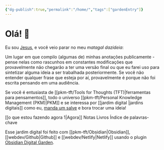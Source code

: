 ```yaml
---
{"dg-publish":true,"permalink":"/home/","tags":["gardenEntry"]}
---
```



# Olá! 👋

Eu sou [Jesus](https://jesus.com.vc), e você veio parar no meu *matagal dazideia*: 

Um lugar em que compilo (algumas de) minhas anotações publicamente - pense nelas como rascunhos em constantes modificações que provavelmente não chegarão a ter uma versão final ou que eu farei uso para sintetizar alguma ideia a ser trabalhada posteriormente. Se você não entender qualquer frase que esteja por aí, provavelmente é porque não foi escrita pensando em uma audiência.

Se você é entusiasta de [[pkm-tft/Tools for Thoughts (TFT)\|ferramentas para pensamentos]], todo o universo [[pkm-tft/Personal Knowledge Management (PKM)\|PKM]] e se interessa por [[jardim digital \|jardins digitais]] como eu, [manda um salve](elielguilhen@gmail.com) e bora trocar uma ideia!

[[o que estou fazendo agora 1\|Agora]]
Notas
Livros
Índice de palavras-chave

Esse jardim digital foi feito com [[pkm-tft/Obsidian\|Obsidian]], [[webdev/Github\|Github]] e [[webdev/Netlify\|Netlify]] usando o plugin [Obsidian Digital Garden](https://github.com/oleeskild/Obsidian-Digital-Garden).